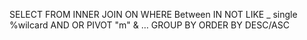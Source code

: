 SELECT 
FROM   INNER JOIN ON
WHERE
	Between
	IN
	NOT
	LIKE _ single %wilcard
	AND OR
PIVOT "m" & …
GROUP BY
ORDER BY DESC/ASC